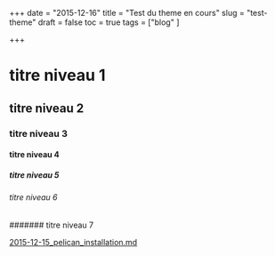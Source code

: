 ﻿+++
date = "2015-12-16"
title = "Test du theme en cours"
slug = "test-theme"
draft = false
toc = true
tags = ["blog" ]

+++

# titre niveau 1
## titre niveau 2
### titre niveau 3
#### titre niveau 4
##### titre niveau 5
###### titre niveau 6
####### titre niveau 7

[2015-12-15_pelican_installation.md](2015-12-15_pelican_installation.md)
